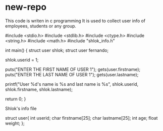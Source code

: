 # new-repo
This code is writen in c programming
It is used to collect user info of employees, students or any group.

#include <stdio.h>
#include <stdlib.h>
#include <ctype.h>
#include <string.h>
#include <math.h>
#include "shlok_info.h"

 int main()
{
 struct user shlok;
 struct user fernando;

 shlok.userid = 1;

 puts("ENTER THE FIRST NAME OF USER 1");
 gets(user.firstname);
 puts("ENTER THE LAST NAME OF USER 1");
 gets(user.lastname);

 printf("User %d's name is %s and last name is %s", shlok.userid, shlok.firstname, shlok.lastname);

 return 0;
}



Shlok's info file


struct user{
 int userid;
 char firstname[25];
 char lastname[25];
 int age;
 float weight;
 };
